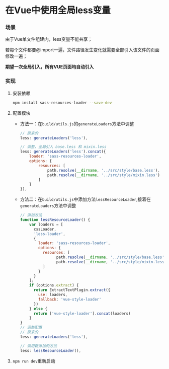 # 在Vue中使用全局less变量

### 场景

由于Vue单文件组建内，less变量不能共享；

若每个文件都要@import一遍，文件路径发生变化就需要全部引入该文件的页面修改一遍；

**期望一次全局引入，所有VUE页面均自动引入**



### 实现

1. 安装依赖

   ```bash
   npm install sass-resources-loader --save-dev
   ```

   

2. 配置模块

   * 方法一：在`build/utils.js`的`generateLoaders`方法中调整

     ```javascript
     // 原来的
     less: generateLoaders('less'),
     
     // 调整，全局引入 base.less 和 mixin.less
     less: generateLoaders('less').concat({
         loader: 'sass-resources-loader',
         options: {
             resources: [
                 path.resolve(__dirname, '../src/style/base.less'),
                 path.resolve(__dirname, '../src/style/mixin.less')
             ]
         }
     }),
     ```

     

   * 方法二：在`build/utils.js`中添加方法`lessResourceLoader`,接着在`generateLoaders`方法中调整

     ```javascript
     // 添加方法
     function lessResourceLoader() {
         var loaders = [
           cssLoader,
           'less-loader',
           {
             loader: 'sass-resources-loader',
             options: {
               resources: [
                     path.resolve(__dirname, '../src/style/base.less'),
                     path.resolve(__dirname, '../src/style/mixin.less')
               ]
             }
           }
         ];
         if (options.extract) {
           return ExtractTextPlugin.extract({
             use: loaders,
             fallback: 'vue-style-loader'
           })
         } else {
           return ['vue-style-loader'].concat(loaders)
         }
     }
     // 调整配置
     // 原来的
     less: generateLoaders('less'),
     
     // 调用新添加的方法
     less: lessResourceLoader(),
     ```



3. `npm run dev`重新启动